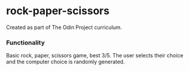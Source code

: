 # rock-paper-scissors

Created as part of The Odin Project curriculum.

### Functionality
Basic rock, paper, scissors game, best 3/5. The user selects their choice and the computer choice is randomly generated. 
